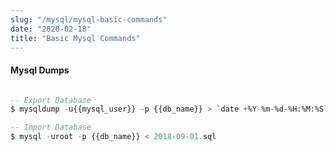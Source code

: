 ```yaml
---
slug: "/mysql/mysql-basic-commands"
date: "2020-02-18"
title: "Basic Mysql Commands"
---
```


#### Mysql Dumps

```sql

-- Export Database
$ mysqldump -u{{mysql_user}} -p {{db_name}} > `date +%Y-%m-%d-%H:%M:%S`.sql

-- Import Database
$ mysql -uroot -p {{db_name}} < 2018-09-01.sql

```
